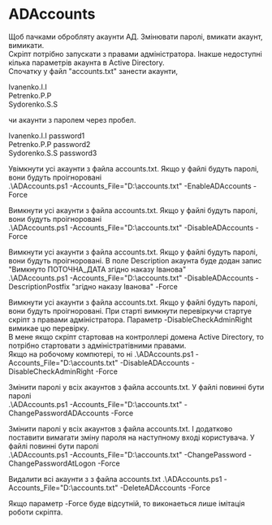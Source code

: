 # ADAccounts
Щоб пачками обробляту акаунти АД. Змінювати паролі, вмикати акаунт, вимикати.   
Скріпт потрібно запускати з правами адміністратора. Інакше недоступні кілька параметрів акаунта в Active Directory.  
Спочатку у файл "accounts.txt" занести акаунти,  

Ivanenko.I.I  
Petrenko.P.P  
Sydorenko.S.S  

чи акаунти з паролем через пробел.  

Ivanenko.I.I password1  
Petrenko.P.P password2  
Sydorenko.S.S password3  

Увімкнути усі акаунти з файла accounts.txt. Якщо у файлі будуть паролі, вони будуть проігноровані  
.\ADAccounts.ps1 -Accounts_File="D:\accounts.txt" -EnableADAccounts -Force

Вимкнути усі акаунти з файла accounts.txt. Якщо у файлі будуть паролі, вони будуть проігноровані  
.\ADAccounts.ps1 -Accounts_File="D:\accounts.txt" -DisableADAccounts -Force

Вимкнути усі акаунти з файла accounts.txt. Якщо у файлі будуть паролі, вони будуть проігноровані. В поле Description акаунта буде додан запис "Вимкнуто ПОТОЧНА_ДАТА згідно наказу Іванова"  
.\ADAccounts.ps1 -Accounts_File="D:\accounts.txt" -DisableADAccounts -DescriptionPostfix "згідно наказу Іванова" -Force

Вимкнути усі акаунти з файла accounts.txt. Якщо у файлі будуть паролі, вони будуть проігноровані. При старті вимкнути перевіркучи стартуе скріпт з правами адміністратора. Параметр -DisableCheckAdminRight вимикае цю перевірку.    
В мене якщо скріпт стартовав на контроллері домена Active Directory, то потрібно стартовати з адміністратівними правами.  
Якщо на робочому компютері, то ні
.\ADAccounts.ps1 -Accounts_File="D:\accounts.txt" -DisableADAccounts -DisableCheckAdminRight -Force

Змінити паролі у всіх акаунтов з файла accounts.txt. У файлі повинні бути паролі  
.\ADAccounts.ps1 -Accounts_File="D:\accounts.txt" -ChangePasswordADAccounts -Force

Змінити паролі у всіх акаунтов з файла accounts.txt. І додатково поставити вимагати зміну пароля на наступному вході користувача. У файлі повинні бути паролі  
.\ADAccounts.ps1 -Accounts_File="D:\accounts.txt" -ChangePassword -ChangePasswordAtLogon -Force

Видалити всі акаунти з з файла accounts.txt
.\ADAccounts.ps1 -Accounts_File="D:\accounts.txt" -DeleteADAccounts -Force

Якщо параметр -Force буде відсутній, то виконаеться лише імітація роботи скріпта.

